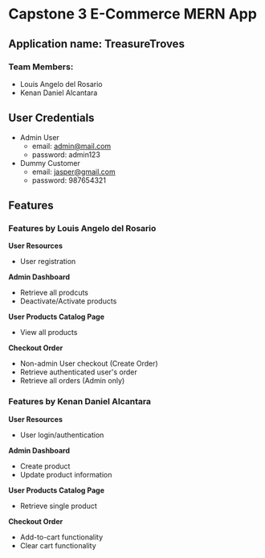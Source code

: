 # Capstone 3 E-Commerce MERN App

## Application name: TreasureTroves

### Team Members:
* Louis Angelo del Rosario
* Kenan Daniel Alcantara

## User Credentials
* Admin User
  * email: admin@mail.com
  * password: admin123
* Dummy Customer
  * email: jasper@gmail.com
  * password: 987654321

## Features
### Features by Louis Angelo del Rosario
**User Resources**
* User registration

**Admin Dashboard**
* Retrieve all prodcuts
* Deactivate/Activate products

**User Products Catalog Page**
* View all products

**Checkout Order**
* Non-admin User checkout (Create Order)
* Retrieve authenticated user's order
* Retrieve all orders (Admin only)

### Features by Kenan Daniel Alcantara
**User Resources**
* User login/authentication

**Admin Dashboard**
* Create product
* Update product information

**User Products Catalog Page**
* Retrieve single product

**Checkout Order**
* Add-to-cart functionality
* Clear cart functionality